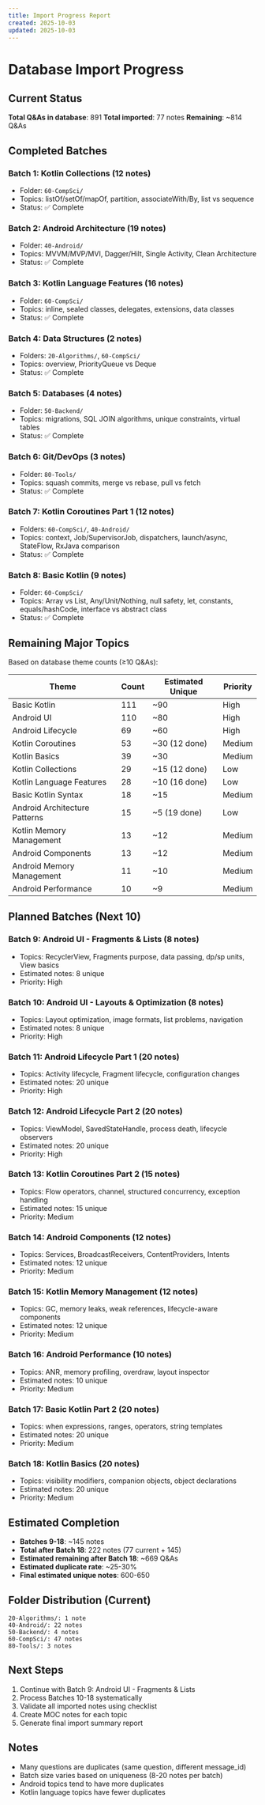 ```yaml
---
title: Import Progress Report
created: 2025-10-03
updated: 2025-10-03
---
```


# Database Import Progress

## Current Status

**Total Q&As in database**: 891
**Total imported**: 77 notes
**Remaining**: ~814 Q&As

## Completed Batches

### Batch 1: Kotlin Collections (12 notes)
- Folder: `60-CompSci/`
- Topics: listOf/setOf/mapOf, partition, associateWith/By, list vs sequence
- Status: ✅ Complete

### Batch 2: Android Architecture (19 notes)
- Folder: `40-Android/`
- Topics: MVVM/MVP/MVI, Dagger/Hilt, Single Activity, Clean Architecture
- Status: ✅ Complete

### Batch 3: Kotlin Language Features (16 notes)
- Folder: `60-CompSci/`
- Topics: inline, sealed classes, delegates, extensions, data classes
- Status: ✅ Complete

### Batch 4: Data Structures (2 notes)
- Folders: `20-Algorithms/`, `60-CompSci/`
- Topics: overview, PriorityQueue vs Deque
- Status: ✅ Complete

### Batch 5: Databases (4 notes)
- Folder: `50-Backend/`
- Topics: migrations, SQL JOIN algorithms, unique constraints, virtual tables
- Status: ✅ Complete

### Batch 6: Git/DevOps (3 notes)
- Folder: `80-Tools/`
- Topics: squash commits, merge vs rebase, pull vs fetch
- Status: ✅ Complete

### Batch 7: Kotlin Coroutines Part 1 (12 notes)
- Folders: `60-CompSci/`, `40-Android/`
- Topics: context, Job/SupervisorJob, dispatchers, launch/async, StateFlow, RxJava comparison
- Status: ✅ Complete

### Batch 8: Basic Kotlin (9 notes)
- Folder: `60-CompSci/`
- Topics: Array vs List, Any/Unit/Nothing, null safety, let, constants, equals/hashCode, interface vs abstract class
- Status: ✅ Complete

## Remaining Major Topics

Based on database theme counts (≥10 Q&As):

| Theme | Count | Estimated Unique | Priority |
|-------|-------|-----------------|----------|
| Basic Kotlin | 111 | ~90 | High |
| Android UI | 110 | ~80 | High |
| Android Lifecycle | 69 | ~60 | High |
| Kotlin Coroutines | 53 | ~30 (12 done) | Medium |
| Kotlin Basics | 39 | ~30 | Medium |
| Kotlin Collections | 29 | ~15 (12 done) | Low |
| Kotlin Language Features | 28 | ~10 (16 done) | Low |
| Basic Kotlin Syntax | 18 | ~15 | Medium |
| Android Architecture Patterns | 15 | ~5 (19 done) | Low |
| Kotlin Memory Management | 13 | ~12 | Medium |
| Android Components | 13 | ~12 | Medium |
| Android Memory Management | 11 | ~10 | Medium |
| Android Performance | 10 | ~9 | Medium |

## Planned Batches (Next 10)

### Batch 9: Android UI - Fragments & Lists (8 notes)
- Topics: RecyclerView, Fragments purpose, data passing, dp/sp units, View basics
- Estimated notes: 8 unique
- Priority: High

### Batch 10: Android UI - Layouts & Optimization (8 notes)
- Topics: Layout optimization, image formats, list problems, navigation
- Estimated notes: 8 unique
- Priority: High

### Batch 11: Android Lifecycle Part 1 (20 notes)
- Topics: Activity lifecycle, Fragment lifecycle, configuration changes
- Estimated notes: 20 unique
- Priority: High

### Batch 12: Android Lifecycle Part 2 (20 notes)
- Topics: ViewModel, SavedStateHandle, process death, lifecycle observers
- Estimated notes: 20 unique
- Priority: High

### Batch 13: Kotlin Coroutines Part 2 (15 notes)
- Topics: Flow operators, channel, structured concurrency, exception handling
- Estimated notes: 15 unique
- Priority: Medium

### Batch 14: Android Components (12 notes)
- Topics: Services, BroadcastReceivers, ContentProviders, Intents
- Estimated notes: 12 unique
- Priority: Medium

### Batch 15: Kotlin Memory Management (12 notes)
- Topics: GC, memory leaks, weak references, lifecycle-aware components
- Estimated notes: 12 unique
- Priority: Medium

### Batch 16: Android Performance (10 notes)
- Topics: ANR, memory profiling, overdraw, layout inspector
- Estimated notes: 10 unique
- Priority: Medium

### Batch 17: Basic Kotlin Part 2 (20 notes)
- Topics: when expressions, ranges, operators, string templates
- Estimated notes: 20 unique
- Priority: Medium

### Batch 18: Kotlin Basics (20 notes)
- Topics: visibility modifiers, companion objects, object declarations
- Estimated notes: 20 unique
- Priority: Medium

## Estimated Completion

- **Batches 9-18**: ~145 notes
- **Total after Batch 18**: 222 notes (77 current + 145)
- **Estimated remaining after Batch 18**: ~669 Q&As
- **Estimated duplicate rate**: ~25-30%
- **Final estimated unique notes**: 600-650

## Folder Distribution (Current)

```
20-Algorithms/: 1 note
40-Android/: 22 notes
50-Backend/: 4 notes
60-CompSci/: 47 notes
80-Tools/: 3 notes
```

## Next Steps

1. Continue with Batch 9: Android UI - Fragments & Lists
2. Process Batches 10-18 systematically
3. Validate all imported notes using checklist
4. Create MOC notes for each topic
5. Generate final import summary report

## Notes

- Many questions are duplicates (same question, different message_id)
- Batch size varies based on uniqueness (8-20 notes per batch)
- Android topics tend to have more duplicates
- Kotlin language topics have fewer duplicates
